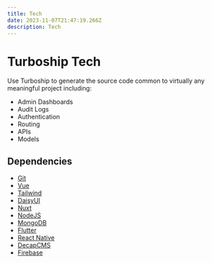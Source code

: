 ```yaml
---
title: Tech
date: 2023-11-07T21:47:19.266Z
description: Tech
---
```


# Turboship Tech
Use Turboship to generate the source code common to virtually any meaningful project including:

  - Admin Dashboards
  - Audit Logs
  - Authentication
  - Routing
  - APIs
  - Models

## Dependencies
- [Git](https://git-scm.com/)
- [Vue](https://vuejs.org/)
- [Tailwind](https://tailwindcss.com/)
- [DaisyUI](https://daisyui.com/)
- [Nuxt](https://nuxt.com/)
- [NodeJS](https://nodejs.org/en)
- [MongoDB](https://www.mongodb.com/)
- [Flutter](https://flutter.dev/)
- [React Native](https://reactnative.dev/)
- [DecapCMS](https://decapcms.org/)
- [Firebase](https://firebase.google.com/)